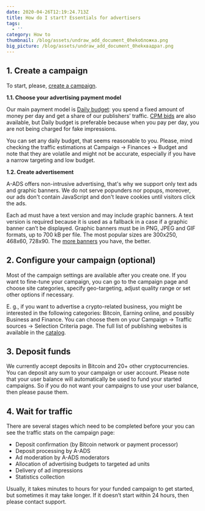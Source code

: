 ```yaml
---
date: 2020-04-26T12:19:24.713Z
title: How do I start? Essentials for advertisers
tags:
  - ''
category: How to
thumbnail: /blog/assets/undraw_add_document_0hekобложка.png
big_picture: /blog/assets/undraw_add_document_0hekквадрат.png
---
```

## 1. Create a campaign

To start, please, [create a campaign](https://a-ads.com/campaigns/new).

**1.1. Choose your advertising payment model**

Our main payment model is [Daily budget](https://a-ads.com/blog/2019-08-11-how-does-daily-budget-work/): you spend a fixed amount of money per day and get a share of our publishers’ traffic.  [CPM bids](https://a-ads.com/blog/2020-03-11-how-to-use-cpm-bids-with-a-ads/) are also available, but Daily budget is preferable because when you pay per day, you are not being charged for fake impressions.

You can set any daily budget, that seems reasonable to you. Please, mind checking the traffic estimations at Campaign -> Finances -> Budget and note that they are volatile and might not be accurate, especially if you have a narrow targeting and low budget.

**1.2. Create advertisement**

A-ADS offers non-intrusive advertising, that's why we support only text ads and graphic banners. We do not serve popunders nor popups, moreover, our ads don't contain JavaScript and don't leave cookies until visitors click the ads.

Each ad must have a text version and may include graphic banners. A text version is required because it is used as a fallback in a case if a graphic banner can’t be displayed. Graphic banners must be in PNG, JPEG and GIF formats, up to 700 kB per file. The most popular sizes are 300х250, 468х60, 728х90. The [more banners](https://a-ads.com/blog/2020-03-27-faq-for-advertisers/) you have, the better.

## 2. Configure your campaign (optional)

Most of the campaign settings are available after you create one. If you want to fine-tune your campaign, you can go to the campaign page and choose site categories, specify geo-targeting, adjust quality range or set other options if necessary.

E. g., if you want to advertise a crypto-related business, you might be interested in the following categories: Bitcoin, Earning online, and possibly Business and Finance. You can choose them on your Campaign -> Traffic sources -> Selection Criteria page. The full list of publishing websites is available in the [catalog](https://a-ads.com/catalog).  

## 3. Deposit funds

We currently accept deposits in Bitcoin and 20+ other cryptocurrencies. You can deposit any sum to your campaign or user account. Please note that your user balance will automatically be used to fund your started campaigns. So if you do not want your campaigns to use your user balance, then please pause them.

## 4. Wait for traffic

There are several stages which need to be completed before your you can see the traffic stats on the campaign page:

* Deposit confirmation (by Bitcoin network or payment processor)
* Deposit processing by A-ADS
* Ad moderation by A-ADS moderators
* Allocation of advertising budgets to targeted ad units
* Delivery of ad impressions
* Statistics collection

Usually, it takes minutes to hours for your funded campaign to get started, but sometimes it may take longer. If it doesn’t start within 24 hours, then please contact support.
